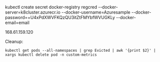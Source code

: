 

kubectl create secret docker-registry regcred --docker-server=k8cluster.azurecr.io --docker-username=Azuresample --docker-password=+U4xPdXWVFKQzQU3itZtFMYbfWVUGKLy --docker-email=email


168.61.159.120



Cleanup:

```
kubectl get pods --all-namespaces | grep Evicted | awk '{print $2}' | xargs kubectl delete pod -n custom-metrics

```
